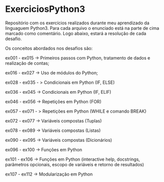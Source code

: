# ExerciciosPython3
Repositório com os exercícios realizados durante meu aprendizado da linguaguem Python3.
Para cada arquivo o enunciado está na parte de cima marcado como comentário.
Logo abaixo, estará a resolução de cada desafio.

Os conceitos abordados nos desafios são:

ex001 - ex015 -> Primeiros passos com Python, tratamento de dados e realização de contas;

ex016 - ex027 -> Uso de módulos do Python;

ex028 - ex035 - > Condicionais em Python (IF, ELSE)

ex036 - ex045 -> Condicionais em Python (IF, ELIF)

ex046 - ex056 -> Repetições em Python (FOR)

ex057 - ex071 - > Repetições em Python (WHILE e comando BREAK)

ex072 - ex077 -> Variáveis compostas (Tuplas)

ex078 - ex089 -> Variáveis compostas (Listas)

ex090 - ex095 -> Variáveis compostas (Dicionários)

ex096 - ex100 -> Funções em Python

ex101 - ex106 -> Funções em Python (interactive help, docstrings, parâmetros opcionais, escopo de variáveis e retorno de resultados)

ex107 - ex112 -> Modularização em Python

